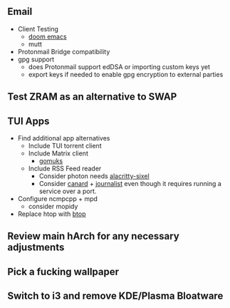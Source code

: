 ## Email
- Client Testing
  - [doom emacs](https://github.com/doomemacs/doomemacs)
  - mutt
- Protonmail Bridge compatibility
- gpg support
  - does Protonmail support edDSA or importing custom keys yet
  - export keys if needed to enable gpg encryption to external parties
## Test ZRAM as an alternative to SWAP
## TUI Apps
- Find additional app alternatives 
  - Include TUI torrent client
  - Include Matrix client
    - [gomuks](https://github.com/tulir/gomuks)
  - Include RSS Feed reader
    - Consider photon needs [alacritty-sixel](https://github.com/microo8/alacritty-sixel)
    - Consider [canard](https://github.com/mrusme/canard) + [journalist](https://github.com/mrusme/journalist) even though it requires running a service over a port.
- Configure ncmpcpp + mpd
  - consider mopidy
- Replace htop with [btop](https://github.com/aristocratos/btop)
## Review main hArch for any necessary adjustments
## Pick a fucking wallpaper
## Switch to i3 and remove KDE/Plasma Bloatware

